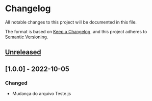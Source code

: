 # Changelog
All notable changes to this project will be documented in this file.

The format is based on [Keep a Changelog](https://keepachangelog.com/en/1.0.0/),
and this project adheres to [Semantic Versioning](https://semver.org/spec/v2.0.0.html).

## [Unreleased](https://www.github.com/luizfernando022)

## [1.0.0] - 2022-10-05
### Changed

- Mudança do arquivo Teste.js

